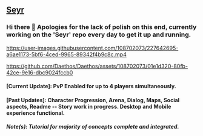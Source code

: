 ## [Seyr](https://ascea.herokuapp.com/)
### Hi there 👋 Apologies for the lack of polish on this end, currently working on the 'Seyr' repo every day to get it up and running.

https://user-images.githubusercontent.com/108702073/227642695-a6ae1173-5bf6-4ced-9965-89342f4b9c8c.mp4


https://github.com/Daethos/Daethos/assets/108702073/01e1d320-80fb-42ce-9e16-dbc9024fccb0


#### [Current Update]: PvP Enabled for up to 4 players simultaneously.
#### [Past Updates]: Character Progression, Arena, Dialog, Maps, Social aspects, Readme -- Story work in progress. Desktop and Mobile experience functional.
##### Note(s): Tutorial for majority of concepts complete and integrated.

<!--
**Daethos/Daethos** is a ✨ _special_ ✨ repository because its `README.md` (this file) appears on your GitHub profile.

Here are some ideas to get you started:

- 🔭 I’m currently working on ...
- 🌱 I’m currently learning ...
- 👯 I’m looking to collaborate on ...
- 🤔 I’m looking for help with ...
- 💬 Ask me about ...
- 📫 How to reach me: ...
- 😄 Pronouns: ...
- ⚡ Fun fact: ...
-->
